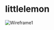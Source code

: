 # littlelemon
![Wireframe1](https://github.com/lmekeel/littlelemon/assets/95368109/27d63e3c-703e-4034-876a-9ee33c670cd5)
